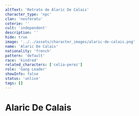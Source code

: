 ```yaml
---
altText: 'Retrato de Alaric De Calais'
character_type: 'npc'
clan: 'nosferatu'
coterie: ''
cult: 'independent'
description: ''
hide: true
image: '../../assets/character_images/alaric-de-calais.png'
name: 'Alaric De Calais'
nationality: 'french'
pattern: 'default'
race: 'kindred'
related_characters: ['celia-perez']
role: 'Gang Leader'
showInfo: false
status: 'unlive'
tags: []
---
```


# Alaric De Calais
